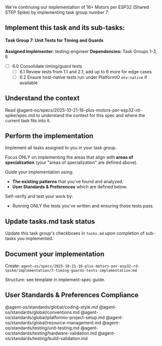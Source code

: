 We're continuing our implementation of 16+ Motors per ESP32 (Shared STEP Spike) by implementing task group number 7:

## Implement this task and its sub-tasks:

#### Task Group 7: Unit Tests for Timing and Guards
**Assigned implementer:** testing-engineer
**Dependencies:** Task Groups 1-3, 6

- [ ] 6.0 Consolidate timing/guard tests
  - [ ] 6.1 Review tests from 1.1 and 2.1; add up to 6 more for edge cases
  - [ ] 6.2 Ensure host-native tests run under PlatformIO `env:native` if available

## Understand the context

Read @agent-os/specs/2025-10-21-16-plus-motors-per-esp32-rd-spike/spec.md to understand the context for this spec and where the current task fits into it.

## Perform the implementation

Implement all tasks assigned to you in your task group.

Focus ONLY on implementing the areas that align with **areas of specialization** (your "areas of specialization" are defined above).

Guide your implementation using:
- **The existing patterns** that you've found and analyzed.
- **User Standards & Preferences** which are defined below.

Self-verify and test your work by:
- Running ONLY the tests you've written and ensuring those tests pass.

## Update tasks.md task status

Update this task group's checkboxes in `tasks.md` upon completion of sub-tasks you implemented.

## Document your implementation

Create: `agent-os/specs/2025-10-21-16-plus-motors-per-esp32-rd-spike/implementation/7-timing-guards-tests-implementation.md`

Structure: see template in implement-spec guide.

## User Standards & Preferences Compliance

@agent-os/standards/global/coding-style.md
@agent-os/standards/global/conventions.md
@agent-os/standards/global/platformio-project-setup.md
@agent-os/standards/global/resource-management.md
@agent-os/standards/testing/unit-testing.md
@agent-os/standards/testing/hardware-validation.md
@agent-os/standards/testing/build-validation.md

